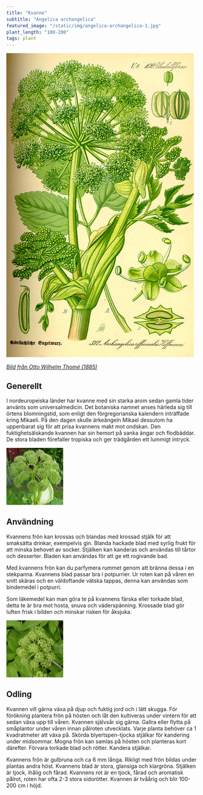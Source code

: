 ```yaml
---
title: "Kvanne"
subtitle: "Angelica archangelica"
featured_image: "/static/img/angelica-archangelica-1.jpg"
plant_length: "100-200"
tags: plant
---
```


![](/static/img/angelica-archangelica-3.jpg)

[_Bild från Otto Wilhelm Thomé (1885)_](https://sv.wikipedia.org/wiki/Otto_Wilhelm_Thom%C3%A9)

## Generellt

I nordeuropeiska länder har kvanne med sin starka arom sedan gamla tider använts som universalmedicin. Det botaniska namnet anses härleda sig till örtens blomningstid, som enligt den förgregorianska kalendern inträffade kring Mikaeli. På den dagen skulle ärkeängeln Mikael dessutom ha uppenbarat sig för att prisa kvannens makt mot ondskan. Den fuktighetsälskande kvannen har sin hemort på sanka ängar och flodbäddar. De stora bladen förefaller tropiska och ger trädgården ett lummigt intryck.

![](/static/img/angelica-archangelica-1.jpg)

## Användning

Kvannens frön kan krossas och blandas med krossad stjälk för att smaksätta drinkar, exempelvis gin. Blanda hackade blad med syrlig frukt för att minska behovet av socker. Stjälken kan kanderas och användas till tårtor och desserter. Bladen kan användas för att ge ett rogivande bad.

Med kvannens frön kan du parfymera rummet genom att bränna dessa i en stekpanna. Kvannens blad passar bra i potpurrier. Ur roten kan på våren en snitt skäras och en väldoftande vätska tappas, denna kan användas som bindemedel i potpurri.

Som läkemedel kan man göra te på kvannens färska eller torkade blad, detta te är bra mot hosta, snuva och väderspänning. Krossade blad gör luften frisk i bilden och minskar risken för åksjuka.

![](/static/img/angelica-archangelica-2.jpg)

## Odling

Kvannen vill gärna växa på djup och fuktig jord och i lätt skugga. För förökning plantera frön på hösten och låt den kultiveras under vintern för att sedan växa upp till våren. Kvannen självsår sig gärna. Gallra eller flytta på småplantor under våren innan pålroten utvecklats. Varje planta behöver ca 1 kvadratmeter att växa på. Skörda blyertspen-tjocka stjälkar för kandering under midsommar. Mogna frön kan samlas på hösten och planteras kort därefter. Förvara torkade blad och rötter. Kandera stjälkar.

Kvannens frön är gulbruna och ca 6 mm långa. Rikligt med frön bildas under plantas andra höst. Kvannens blad är stora, glansiga och klargröna. Stjälken är tjock, ihålig och fårad. Kvannens rot är en tjock, fårad och aromatisk pålrot, roten har ofta 2-3 stora sidorötter. Kvannen är tvåårig och blir 100-200 cm i höjd.
